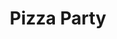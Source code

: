 ---
ee_id: '16'
site: '1'
type: '2'
url: 2004-009-pizza-party
title: Pizza Party
year: '2004'
display_year: '2004'
medium: Software
dims:
pitch: "​Software to order pizza over the command line."
ps: ​Check the related code below to download this if u r down. Note, it doesn’t work
  anymore, but it has lived on <a href="https://github.com/TheBored/SiriProxy-PizzaParty">through
  the magic of open source</a>.
live_url:
related: "[4114] [2013-138-the-source-pizza-party] 2013 138 The Source Issue 2 Pizza
  Party (SRF-015)"
youtube: https://www.youtube.com/watch?v=PnVaQQVla1Y
related_code: https://github.com/coryarcangel/Pizza-Party-0.1.b
imgs: pizza-party-2004-009-screenshot-1-database-ih.jpg
subheading:
download:
add_credit:
add_credits: Michael  Frumin
commission:
layout: things-i-made
---
